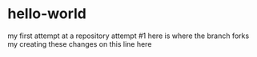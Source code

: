 # hello-world
my first attempt at a repository attempt #1
here is where the branch forks my creating these changes on this line here
